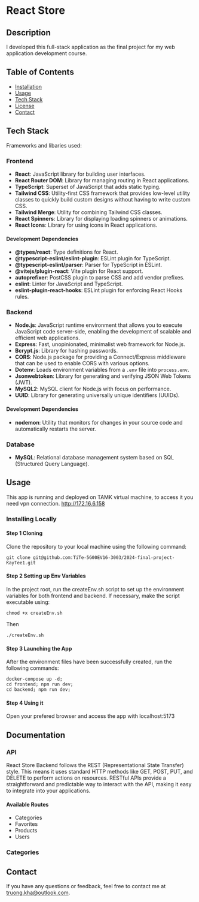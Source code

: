 # React Store

## Description

I developed this full-stack application as the final project for my web application development course.

## Table of Contents

- [Installation](#installation)
- [Usage](#usage)
- [Tech Stack](#tech-stack)
- [License](#license)
- [Contact](#contact)

## Tech Stack

Frameworks and libaries used:

### Frontend

- **React**: JavaScript library for building user interfaces.
- **React Router DOM**: Library for managing routing in React applications.
- **TypeScript**: Superset of JavaScript that adds static typing.
- **Tailwind CSS**: Utility-first CSS framework that provides low-level utility classes to quickly build custom designs without having to write custom CSS.
- **Tailwind Merge**: Utility for combining Tailwind CSS classes.
- **React Spinners**: Library for displaying loading spinners or animations.
- **React Icons**: Library for using icons in React applications.

#### Development Dependencies

- **@types/react**: Type definitions for React.
- **@typescript-eslint/eslint-plugin**: ESLint plugin for TypeScript.
- **@typescript-eslint/parser**: Parser for TypeScript in ESLint.
- **@vitejs/plugin-react**: Vite plugin for React support.
- **autoprefixer**: PostCSS plugin to parse CSS and add vendor prefixes.
- **eslint**: Linter for JavaScript and TypeScript.
- **eslint-plugin-react-hooks**: ESLint plugin for enforcing React Hooks rules.

### Backend

- **Node.js**: JavaScript runtime environment that allows you to execute JavaScript code server-side, enabling the development of scalable and efficient web applications.
- **Express**: Fast, unopinionated, minimalist web framework for Node.js.
- **Bcrypt.js**: Library for hashing passwords.
- **CORS**: Node.js package for providing a Connect/Express middleware that can be used to enable CORS with various options.
- **Dotenv**: Loads environment variables from a `.env` file into `process.env`.
- **Jsonwebtoken**: Library for generating and verifying JSON Web Tokens (JWT).
- **MySQL2**: MySQL client for Node.js with focus on performance.
- **UUID**: Library for generating universally unique identifiers (UUIDs).

#### Development Dependencies

- **nodemon**: Utility that monitors for changes in your source code and automatically restarts the server.

### Database

- **MySQL**: Relational database management system based on SQL (Structured Query Language).

## Usage

This app is running and deployed on TAMK virtual machine, to access it you need vpn connection. http://172.16.6.158

### Installing Locally

#### Step 1 Cloning

Clone the repository to your local machine using the following command:

```
git clone git@github.com:TiTe-5G00EV16-3003/2024-final-project-KayTee1.git
```

#### Step 2 Setting up Env Variables

In the project root, run the createEnv.sh script to set up the environment variables for both frontend and backend. If necessary, make the script executable using:

```
chmod +x createEnv.sh
```

Then

```
./createEnv.sh
```

#### Step 3 Launching the App

After the environment files have been successfully created, run the following commands:

```
docker-compose up -d;
cd frontend; npm run dev;
cd backend; npm run dev;
```

#### Step 4 Using it

Open your prefered browser and access the app with localhost:5173

## Documentation

### API

React Store Backend follows the REST (Representational State Transfer) style. This means it uses standard HTTP methods like GET, POST, PUT, and DELETE to perform actions on resources. RESTful APIs provide a straightforward and predictable way to interact with the API, making it easy to integrate into your applications.

#### Available Routes

- Categories
- Favorites
- Products
- Users

### Categories



## Contact

If you have any questions or feedback, feel free to contact me at [truong.kha@outlook.com](truong.kha@outlook.com).
